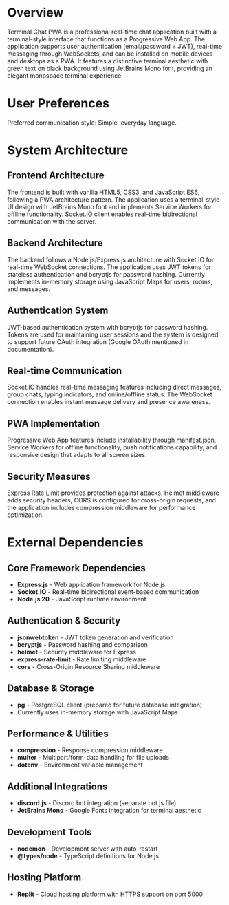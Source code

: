 # Overview

Terminal Chat PWA is a professional real-time chat application built with a terminal-style interface that functions as a Progressive Web App. The application supports user authentication (email/password + JWT), real-time messaging through WebSockets, and can be installed on mobile devices and desktops as a PWA. It features a distinctive terminal aesthetic with green text on black background using JetBrains Mono font, providing an elegant monospace terminal experience.

# User Preferences

Preferred communication style: Simple, everyday language.

# System Architecture

## Frontend Architecture
The frontend is built with vanilla HTML5, CSS3, and JavaScript ES6, following a PWA architecture pattern. The application uses a terminal-style UI design with JetBrains Mono font and implements Service Workers for offline functionality. Socket.IO client enables real-time bidirectional communication with the server.

## Backend Architecture
The backend follows a Node.js/Express.js architecture with Socket.IO for real-time WebSocket connections. The application uses JWT tokens for stateless authentication and bcryptjs for password hashing. Currently implements in-memory storage using JavaScript Maps for users, rooms, and messages.

## Authentication System
JWT-based authentication system with bcryptjs for password hashing. Tokens are used for maintaining user sessions and the system is designed to support future OAuth integration (Google OAuth mentioned in documentation).

## Real-time Communication
Socket.IO handles real-time messaging features including direct messages, group chats, typing indicators, and online/offline status. The WebSocket connection enables instant message delivery and presence awareness.

## PWA Implementation
Progressive Web App features include installability through manifest.json, Service Workers for offline functionality, push notifications capability, and responsive design that adapts to all screen sizes.

## Security Measures
Express Rate Limit provides protection against attacks, Helmet middleware adds security headers, CORS is configured for cross-origin requests, and the application includes compression middleware for performance optimization.

# External Dependencies

## Core Framework Dependencies
- **Express.js** - Web application framework for Node.js
- **Socket.IO** - Real-time bidirectional event-based communication
- **Node.js 20** - JavaScript runtime environment

## Authentication & Security
- **jsonwebtoken** - JWT token generation and verification
- **bcryptjs** - Password hashing and comparison
- **helmet** - Security middleware for Express
- **express-rate-limit** - Rate limiting middleware
- **cors** - Cross-Origin Resource Sharing middleware

## Database & Storage
- **pg** - PostgreSQL client (prepared for future database integration)
- Currently uses in-memory storage with JavaScript Maps

## Performance & Utilities
- **compression** - Response compression middleware
- **multer** - Multipart/form-data handling for file uploads
- **dotenv** - Environment variable management

## Additional Integrations
- **discord.js** - Discord bot integration (separate bot.js file)
- **JetBrains Mono** - Google Fonts integration for terminal aesthetic

## Development Tools
- **nodemon** - Development server with auto-restart
- **@types/node** - TypeScript definitions for Node.js

## Hosting Platform
- **Replit** - Cloud hosting platform with HTTPS support on port 5000